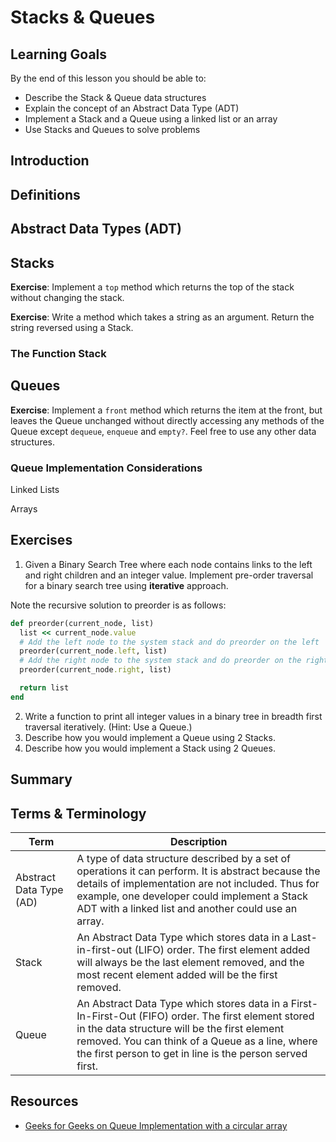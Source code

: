 # Stacks & Queues

## Learning Goals

By the end of this lesson you should be able to:

- Describe the Stack & Queue data structures
- Explain the concept of an Abstract Data Type (ADT)
- Implement a Stack and a Queue using a linked list or an array
- Use Stacks and Queues to solve problems

## Introduction

## Definitions

## Abstract Data Types (ADT)

## Stacks

**Exercise**:  Implement a `top` method which returns the top of the stack without changing the stack.

**Exercise**:  Write a method which takes a string as an argument.  Return the string reversed using a Stack.

### The Function Stack

## Queues

**Exercise**: Implement a `front` method which returns the item at the front, but leaves the Queue unchanged without directly accessing any methods of the Queue except `dequeue`, `enqueue` and `empty?`.  Feel free to use any other data structures.


### Queue Implementation Considerations

Linked Lists

Arrays

## Exercises

1. Given a Binary Search Tree where each node contains links to the left and right children and an integer value. Implement pre-order traversal for a binary search tree using **iterative** approach.

Note the recursive solution to preorder is as follows:

```ruby
def preorder(current_node, list)
  list << current_node.value
  # Add the left node to the system stack and do preorder on the left
  preorder(current_node.left, list) 
  # Add the right node to the system stack and do preorder on the right
  preorder(current_node.right, list)

  return list
end
```

2. Write a function to print all integer values in a binary tree in breadth first traversal iteratively. (Hint: Use a Queue.)
3. Describe how you would implement a Queue using 2 Stacks.
4. Describe how you would implement a Stack using 2 Queues.


## Summary

## Terms & Terminology

| Term      | Description |
| ----------- | ----------- |
| Abstract Data Type (AD)      |  A type of data structure described by a set of operations it can perform.  It is abstract because the details of implementation are not included.  Thus for example, one developer could implement a Stack ADT with a linked list and another could use an array.       |
| Stack   | An Abstract Data Type which stores data in a Last-in-first-out (LIFO) order.  The first element added will always be the last element removed, and the most recent element added will be the first removed.         |
| Queue   | An Abstract Data Type which stores data in a First-In-First-Out (FIFO) order.  The first element stored in the data structure will be the first element removed.  You can think of a Queue as a line, where the first person to get in line is the person served first.         |

## Resources

- [Geeks for Geeks on Queue Implementation with a circular array](https://www.geeksforgeeks.org/implementation-deque-using-circular-array/)

